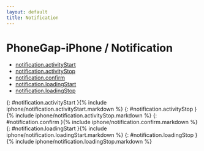 ```yaml
---
layout: default
title: Notification
---
```

PhoneGap-iPhone / Notification
==============================

* [notification.activityStart](#notification.activityStart)
* [notification.activityStop](#notification.activityStop)
* [notification.confirm](#notification.confirm)
* [notification.loadingStart](#notification.loadingStart)
* [notification.loadingStop](#notification.loadingStop)

{: #notification.activityStart }{% include iphone/notification.activityStart.markdown %}
{: #notification.activityStop  }{% include iphone/notification.activityStop.markdown %}
{: #notification.confirm       }{% include iphone/notification.confirm.markdown %}
{: #notification.loadingStart  }{% include iphone/notification.loadingStart.markdown %}
{: #notification.loadingStop   }{% include iphone/notification.loadingStop.markdown %}